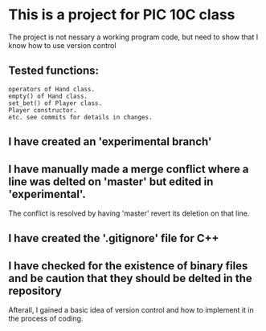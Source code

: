 # This is a project for PIC 10C class 
The project is not nessary a working program code, but need to show that I know how to use version control

## Tested functions:
	operators of Hand class.
	empty() of Hand class.
	set_bet() of Player class.
	Player constructor.
	etc. see commits for details in changes.
## I have created an 'experimental branch'
## I have manually made a merge conflict where a line was delted on 'master' but edited in 'experimental'. 
The conflict is resolved by having 'master' revert its deletion on that line.
## I have created the '.gitignore' file for C++
## I have checked for the existence of binary files and be caution that they should be delted in the repository

Afterall, I gained a basic idea of version control and how to implement it in the process of coding.

